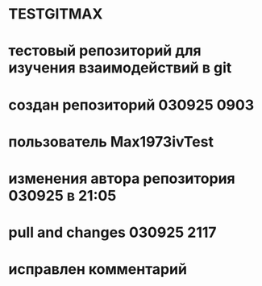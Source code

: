 # TESTGITMAX
# тестовый репозиторий для изучения взаимодействий в git
# создан репозиторий 030925 0903
# пользователь Max1973ivTest
# изменения автора репозитория 030925 в 21:05
# pull and changes 030925 2117
# исправлен комментарий
#